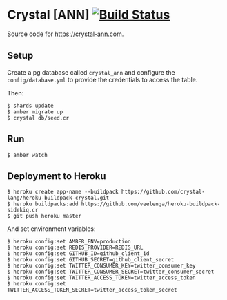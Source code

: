 # Crystal [ANN] [![Build Status](https://travis-ci.org/veelenga/crystal-ann.svg?branch=master)](https://travis-ci.org/veelenga/crystal-ann)

Source code for https://crystal-ann.com.

## Setup

Create a pg database called `crystal_ann` and configure the `config/database.yml`
to provide the credentials to access the table.

Then:
```
$ shards update
$ amber migrate up
$ crystal db/seed.cr
```

## Run

```
$ amber watch
```

## Deployment to Heroku

```
$ heroku create app-name --buildpack https://github.com/crystal-lang/heroku-buildpack-crystal.git
$ heroku buildpacks:add https://github.com/veelenga/heroku-buildpack-sidekiq.cr
$ git push heroku master
```

And set environment variables:

```
$ heroku config:set AMBER_ENV=production
$ heroku config:set REDIS_PROVIDER=REDIS_URL
$ heroku config:set GITHUB_ID=github_client_id
$ heroku config:set GITHUB_SECRET=github_client_secret
$ heroku config:set TWITTER_CONSUMER_KEY=twitter_consumer_key
$ heroku config:set TWITTER_CONSUMER_SECRET=twitter_consumer_secret
$ heroku config:set TWITTER_ACCESS_TOKEN=twitter_access_token
$ heroku config:set TWITTER_ACCESS_TOKEN_SECRET=twitter_access_token_secret
```

